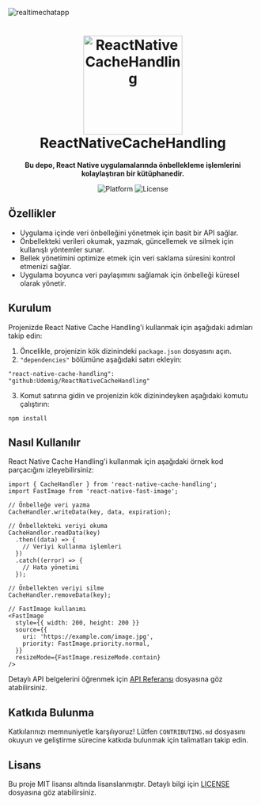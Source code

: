 ![realtimechatapp](https://github.com/Udemig/ReactNativeCacheHandling/assets/123208180/40fb6a58-2dbe-4d1f-87f6-0af4ea528169)

<h1 align="center">
  <img src="repo-icon.png" alt="ReactNativeCacheHandling" width="200">
  <br>
  ReactNativeCacheHandling
</h1>

<p align="center">
  <strong>Bu depo, React Native uygulamalarında önbellekleme işlemlerini kolaylaştıran bir kütüphanedir.</strong>
</p>

<p align="center">
  <img src="https://img.shields.io/badge/platform-React%20Native-blue.svg" alt="Platform">
  <img src="https://img.shields.io/badge/license-MIT-green.svg" alt="License">
</p>

<h2>Özellikler</h2>

<ul>
  <li>Uygulama içinde veri önbelleğini yönetmek için basit bir API sağlar.</li>
  <li>Önbellekteki verileri okumak, yazmak, güncellemek ve silmek için kullanışlı yöntemler sunar.</li>
  <li>Bellek yönetimini optimize etmek için veri saklama süresini kontrol etmenizi sağlar.</li>
  <li>Uygulama boyunca veri paylaşımını sağlamak için önbelleği küresel olarak yönetir.</li>
</ul>

<h2>Kurulum</h2>

<p>Projenizde React Native Cache Handling'i kullanmak için aşağıdaki adımları takip edin:</p>

<ol>
  <li>Öncelikle, projenizin kök dizinindeki <code>package.json</code> dosyasını açın.</li>
  <li><code>"dependencies"</code> bölümüne aşağıdaki satırı ekleyin:</li>
</ol>

<pre>
<code>"react-native-cache-handling": "github:Udemig/ReactNativeCacheHandling"</code>
</pre>

<ol start="3">
  <li>Komut satırına gidin ve projenizin kök dizinindeyken aşağıdaki komutu çalıştırın:</li>
</ol>

<pre>
<code>npm install</code>
</pre>

<h2>Nasıl Kullanılır</h2>

<p>React Native Cache Handling'i kullanmak için aşağıdaki örnek kod parçacığını izleyebilirsiniz:</p>

<pre>
<code>import { CacheHandler } from 'react-native-cache-handling';
import FastImage from 'react-native-fast-image';

// Önbelleğe veri yazma
CacheHandler.writeData(key, data, expiration); 

// Önbellekteki veriyi okuma
CacheHandler.readData(key)
  .then((data) => {
    // Veriyi kullanma işlemleri
  })
  .catch((error) => {
    // Hata yönetimi
  });

// Önbellekten veriyi silme
CacheHandler.removeData(key);

// FastImage kullanımı
&lt;FastImage
  style={{ width: 200, height: 200 }}
  source={{
    uri: 'https://example.com/image.jpg',
    priority: FastImage.priority.normal,
  }}
  resizeMode={FastImage.resizeMode.contain}
/&gt;</code>
</pre>

<p>Detaylı API belgelerini öğrenmek için <a href="API.md">API Referansı</a> dosyasına göz atabilirsiniz.</p>

<h2>Katkıda Bulunma</h2>

<p>Katkılarınızı memnuniyetle karşılıyoruz! Lütfen <code>CONTRIBUTING.md</code> dosyasını okuyun ve geliştirme sürecine katkıda bulunmak için talimatları takip edin.</p>

<h2>Lisans</h2>

<p>Bu proje MIT lisansı altında lisanslanmıştır. Detaylı bilgi için <a href="LICENSE">LICENSE</a> dosyasına göz atabilirsiniz.</p>
